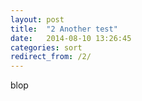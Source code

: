 ```yaml
---
layout: post
title:  "2 Another test"
date:   2014-08-10 13:26:45
categories: sort
redirect_from: /2/
---
```


blop
